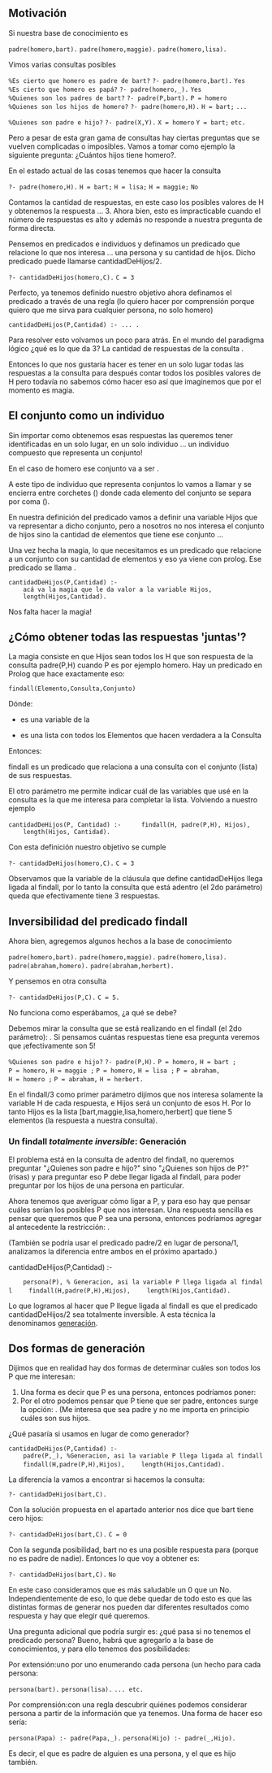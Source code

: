 Motivación
----------

Si nuestra base de conocimiento es

`padre(homero,bart).`
`padre(homero,maggie).`
`padre(homero,lisa).`

Vimos varias consultas posibles

`%Es cierto que homero es padre de bart?`
`?- padre(homero,bart).`
`Yes`
`%Es cierto que homero es papá?`
`?- padre(homero,_).`
`Yes`
`%Quienes son los padres de bart?`
`?- padre(P,bart).`
`P = homero`
`%Quienes son los hijos de homero?`
`?- padre(homero,H).`
`H = bart;`
`...`

`%Quienes son padre e hijo?`
`?- padre(X,Y).`
`X = homero`
`Y = bart;`
`etc.`

Pero a pesar de esta gran gama de consultas hay ciertas preguntas que se vuelven complicadas o imposibles. Vamos a tomar como ejemplo la siguiente pregunta: ¿Cuántos hijos tiene homero?.

En el estado actual de las cosas tenemos que hacer la consulta

`?- padre(homero,H).`
`H = bart;`
`H = lisa;`
`H = maggie;`
`No`

Contamos la cantidad de respuestas, en este caso los posibles valores de H y obtenemos la respuesta ... 3. Ahora bien, esto es impracticable cuando el número de respuestas es alto y además no responde a nuestra pregunta de forma directa.

Pensemos en predicados e individuos y definamos un predicado que relacione lo que nos interesa ... una persona y su cantidad de hijos. Dicho predicado puede llamarse cantidadDeHijos/2.

`?- cantidadDeHijos(homero,C).`
`C = 3`

Perfecto, ya tenemos definido nuestro objetivo ahora definamos el predicado a través de una regla (lo quiero hacer por comprensión porque quiero que me sirva para cualquier persona, no solo homero)

`cantidadDeHijos(P,Cantidad) :- ... .`

Para resolver esto volvamos un poco para atrás. En el mundo del paradigma lógico ¿qué es lo que da 3? La cantidad de respuestas de la consulta .

Entonces lo que nos gustaría hacer es tener en un solo lugar todas las respuestas a la consulta para después contar todos los posibles valores de H pero todavía no sabemos cómo hacer eso así que imaginemos que por el momento es magia.

El conjunto como un individuo
-----------------------------

Sin importar como obtenemos esas respuestas las queremos tener identificadas en un solo lugar, en un solo individuo ... un individuo compuesto que representa un conjunto!

En el caso de homero ese conjunto va a ser .

A este tipo de individuo que representa conjuntos lo vamos a llamar y se encierra entre corchetes () donde cada elemento del conjunto se separa por coma ().

En nuestra definición del predicado vamos a definir una variable Hijos que va representar a dicho conjunto, pero a nosotros no nos interesa el conjunto de hijos sino la cantidad de elementos que tiene ese conjunto ...

Una vez hecha la magia, lo que necesitamos es un predicado que relacione a un conjunto con su cantidad de elementos y eso ya viene con prolog. Ese predicado se llama .

`cantidadDeHijos(P,Cantidad) :- `
`    acá va la magia que le da valor a la variable Hijos,`
`    length(Hijos,Cantidad).`

Nos falta hacer la magia!

¿Cómo obtener todas las respuestas 'juntas'?
--------------------------------------------

La magia consiste en que Hijos sean todos los H que son respuesta de la consulta padre(P,H) cuando P es por ejemplo homero. Hay un predicado en Prolog que hace exactamente eso:

`findall(Elemento,Consulta,Conjunto)`

Dónde:

-   es una variable de la

-   es una lista con todos los Elementos que hacen verdadera a la Consulta

Entonces:

  
findall es un predicado que relaciona a una consulta con el conjunto (lista) de sus respuestas.

El otro parámetro me permite indicar cuál de las variables que usé en la consulta es la que me interesa para completar la lista. Volviendo a nuestro ejemplo

`cantidadDeHijos(P, Cantidad) :- `
`    findall(H, padre(P,H), Hijos),`
`    length(Hijos, Cantidad).`

Con esta definición nuestro objetivo se cumple

`?- cantidadDeHijos(homero,C).`
`C = 3`

Observamos que la variable de la cláusula que define cantidadDeHijos llega ligada al findall, por lo tanto la consulta que está adentro (el 2do parámetro) queda que efectivamente tiene 3 respuestas.

Inversibilidad del predicado findall
------------------------------------

Ahora bien, agregemos algunos hechos a la base de conocimiento

`padre(homero,bart).`
`padre(homero,maggie).`
`padre(homero,lisa).`
`padre(abraham,homero).`
`padre(abraham,herbert).`

Y pensemos en otra consulta

`?- cantidadDeHijos(P,C).`
`C = 5.`

No funciona como esperábamos, ¿a qué se debe?

Debemos mirar la consulta que se está realizando en el findall (el 2do parámetro): . Si pensamos cuántas respuestas tiene esa pregunta veremos que ¡efectivamente son 5!

`%Quienes son padre e hijo?`
`?- padre(P,H).`
`P = homero,`
`H = bart ;`
`P = homero,`
`H = maggie ;`
`P = homero,`
`H = lisa ;`
`P = abraham,`
`H = homero ;`
`P = abraham,`
`H = herbert.`

En el findall/3 como primer parámetro dijimos que nos interesa solamente la variable H de cada respuesta, e Hijos será un conjunto de esos H. Por lo tanto Hijos es la lista \[bart,maggie,lisa,homero,herbert\] que tiene 5 elementos (la respuesta a nuestra consulta).

### Un findall *totalmente inversible*: Generación

El problema está en la consulta de adentro del findall, no queremos preguntar "¿Quienes son padre e hijo?" sino "¿Quienes son hijos de P?" (risas) y para preguntar eso P debe llegar ligada al findall, para poder preguntar por los hijos de una persona en particular.

Ahora tenemos que averiguar cómo ligar a P, y para eso hay que pensar cuáles serían los posibles P que nos interesan. Una respuesta sencilla es pensar que queremos que P sea una persona, entonces podríamos agregar al antecedente la restricción: .

  
(También se podría usar el predicado padre/2 en lugar de persona/1, analizamos la diferencia entre ambos en el próximo apartado.)

cantidadDeHijos(P,Cantidad) :-

`    persona(P), % Generacion, asi la variable P llega ligada al findall`
`    findall(H,padre(P,H),Hijos),`
`    length(Hijos,Cantidad).`

Lo que logramos al hacer que P llegue ligada al findall es que el predicado cantidadDeHijos/2 sea totalmente inversible. A esta técnica la denominamos [generación](generacion.html).

Dos formas de generación
------------------------

Dijimos que en realidad hay dos formas de determinar cuáles son todos los P que me interesan:

1.  Una forma es decir que P es una persona, entonces podríamos poner:
2.  Por el otro podemos pensar que P tiene que ser padre, entonces surge la opción: . (Me interesa que sea padre y no me importa en principio cuáles son sus hijos.

¿Qué pasaría si usamos en lugar de como generador?

`cantidadDeHijos(P,Cantidad) :-`
`    padre(P,_), %Generacion, asi la variable P llega ligada al findall`
`    findall(H,padre(P,H),Hijos),`
`    length(Hijos,Cantidad).`

La diferencia la vamos a encontrar si hacemos la consulta:

`?- cantidadDeHijos(bart,C).`

Con la solución propuesta en el apartado anterior nos dice que bart tiene cero hijos:

`?- cantidadDeHijos(bart,C).`
`C = 0`

Con la segunda posibilidad, bart no es una posible respuesta para (porque no es padre de nadie). Entonces lo que voy a obtener es:

`?- cantidadDeHijos(bart,C).`
`No`

En este caso consideramos que es más saludable un 0 que un No. Independientemente de eso, lo que debe quedar de todo esto es que las distintas formas de generar nos pueden dar diferentes resultados como respuesta y hay que elegir qué queremos.

Una pregunta adicional que podría surgir es: ¿qué pasa si no tenemos el predicado persona? Bueno, habrá que agregarlo a la base de conocimientos, y para ello tenemos dos posibilidades:

Por extensión:uno por uno enumerando cada persona (un hecho para cada persona:  

`persona(bart).`
`persona(lisa).`
`... etc.`

Por comprensión:con una regla descubrir quiénes podemos considerar persona a partir de la información que ya tenemos. Una forma de hacer eso sería:  

`persona(Papa) :- padre(Papa,_).`
`persona(Hijo) :- padre(_,Hijo).`

Es decir, el que es padre de alguien es una persona, y el que es hijo también.
